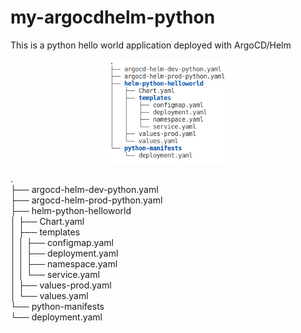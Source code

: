 # my-argocdhelm-python
This is a python hello world application deployed with ArgoCD/Helm


<p align="center">
<img  width="40%" height= "40%" src=images/argocdhelm-tree.png alt="Full Airflow Diagram">
</p>

.<br />
├── argocd-helm-dev-python.yaml<br />
├── argocd-helm-prod-python.yaml<br />
├── helm-python-helloworld<br />
│   ├── Chart.yaml<br />
│   ├── templates<br />
│   │   ├── configmap.yaml<br />
│   │   ├── deployment.yaml<br />
│   │   ├── namespace.yaml<br />
│   │   └── service.yaml<br />
│   ├── values-prod.yaml<br />
│   └── values.yaml<br />
└── python-manifests<br />
    └── deployment.yaml<br />
